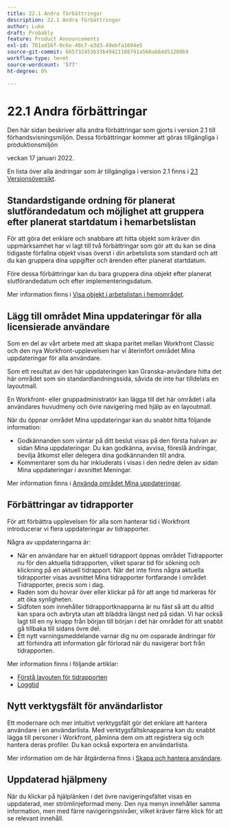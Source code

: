 ```yaml
---
title: 22.1 Andra förbättringar
description: 22.1 Andra förbättringar
author: Luke
draft: Probably
feature: Product Announcements
exl-id: 761ad16f-0c6e-48c7-a3d3-49ebfa1694e5
source-git-commit: 665732453b33b49421108791a560ab84d51280b9
workflow-type: tm+mt
source-wordcount: '577'
ht-degree: 0%

---
```


# 22.1 Andra förbättringar

Den här sidan beskriver alla andra förbättringar som gjorts i version 2.1 till förhandsvisningsmiljön. Dessa förbättringar kommer att göras tillgängliga i produktionsmiljön

<!--
<MadCap:conditionalText data-mc-conditions="QuicksilverOrClassic.Draft mode">
in January 2022
</MadCap:conditionalText>
-->

veckan 17 januari 2022.

En lista över alla ändringar som är tillgängliga i version 2.1 finns i [2.1 Versionsöversikt](../../../product-announcements/product-releases/22.1-release-activity/22-1-release-overview.md).

## Standardstigande ordning för planerat slutförandedatum och möjlighet att gruppera efter planerat startdatum i hemarbetslistan

För att göra det enklare och snabbare att hitta objekt som kräver din uppmärksamhet har vi lagt till två förbättringar som gör att du kan se dina tidigaste förfallna objekt visas överst i din arbetslista som standard och att du kan gruppera dina uppgifter och ärenden efter planerat startdatum.

Före dessa förbättringar kan du bara gruppera dina objekt efter planerat slutförandedatum och efter implementeringsdatum.

Mer information finns i [Visa objekt i arbetslistan i hemområdet](../../../workfront-basics/using-home/using-the-home-area/display-items-in-home-work-list.md).

## Lägg till området Mina uppdateringar för alla licensierade användare

Som en del av vårt arbete med att skapa paritet mellan Workfront Classic och den nya Workfront-upplevelsen har vi återinfört området Mina uppdateringar för alla användare.

Som ett resultat av den här uppdateringen kan Granska-användare hitta det här området som sin standardlandningssida, såvida de inte har tilldelats en layoutmall.

En Workfront- eller gruppadministratör kan lägga till det här området i alla användares huvudmeny och övre navigering med hjälp av en layoutmall.

När du öppnar området Mina uppdateringar kan du snabbt hitta följande information:

* Godkännanden som väntar på ditt beslut visas på den första halvan av sidan Mina uppdateringar. Du kan godkänna, avvisa, föreslå ändringar, bevilja åtkomst eller delegera dina godkännanden till andra.
* Kommentarer som du har inkluderats i visas i den nedre delen av sidan Mina uppdateringar i avsnittet Meningar.

Mer information finns i [Använda området Mina uppdateringar](../../../workfront-basics/using-home/using-the-home-area/my-updates-area.md).

## Förbättringar av tidrapporter

För att förbättra upplevelsen för alla som hanterar tid i Workfront introducerar vi flera uppdateringar av tidrapporter.

Några av uppdateringarna är:

* När en användare har en aktuell tidrapport öppnas området Tidrapporter nu för den aktuella tidrapporten, vilket sparar tid för sökning och klickning på en aktuell tidrapport. När det inte finns några aktuella tidrapporter visas avsnittet Mina tidrapporter fortfarande i området Tidrapporter, precis som i dag.
* Raden som du hovrar över eller klickar på för att ange tid markeras för att öka synligheten.
* Sidfoten som innehåller tidrapportknapparna är nu fäst så att du alltid kan spara och avbryta utan att bläddra längst ned på sidan. Vi har också lagt till en ny knapp från början till början i det här området för att snabbt gå tillbaka till sidans övre del.
* Ett nytt varningsmeddelande varnar dig nu om osparade ändringar för att förhindra att information går förlorad när du navigerar bort från tidrapporten.

Mer information finns i följande artiklar:

* [Förstå layouten för tidrapporten](../../../timesheets/timesheets/timesheet-layout.md)
* [Loggtid](../../../timesheets/create-and-manage-timesheets/log-time.md)

## Nytt verktygsfält för användarlistor

Ett modernare och mer intuitivt verktygsfält gör det enklare att hantera användare i en användarlista. Med verktygsfältsknapparna kan du snabbt lägga till personer i Workfront, påminna dem om att registrera sig och hantera deras profiler. Du kan också exportera en användarlista.

Mer information om de här åtgärderna finns i [Skapa och hantera användare](../../../administration-and-setup/add-users/create-and-manage-users/create-and-manage-users.md).

## Uppdaterad hjälpmeny

När du klickar på hjälplänken i det övre navigeringsfältet visas en uppdaterad, mer strömlinjeformad meny. Den nya menyn innehåller samma information, men med färre navigeringsnivåer, vilket kräver färre klick för att se relevant innehåll.
